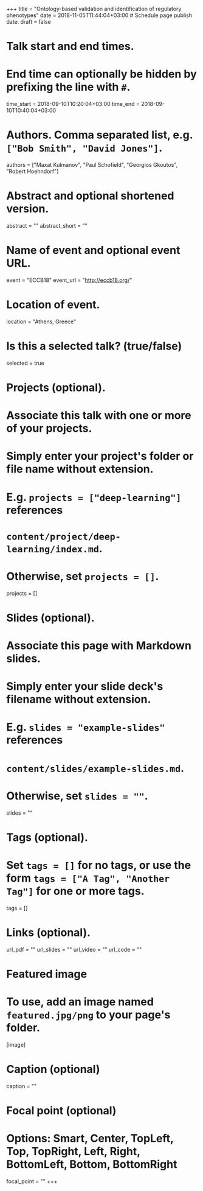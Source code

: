 +++
title = "Ontology-based validation and identification of regulatory phenotypes"
date = 2018-11-05T11:44:04+03:00  # Schedule page publish date.
draft = false

# Talk start and end times.
#   End time can optionally be hidden by prefixing the line with `#`.
time_start = 2018-09-10T10:20:04+03:00
time_end = 2018-09-10T10:40:04+03:00

# Authors. Comma separated list, e.g. `["Bob Smith", "David Jones"]`.
authors = ["Maxat Kulmanov", "Paul Schofield", "Georgios Gkoutos", "Robert Hoehndorf"]

# Abstract and optional shortened version.
abstract = ""
abstract_short = ""

# Name of event and optional event URL.
event = "ECCB18"
event_url = "http://eccb18.org/"

# Location of event.
location = "Athens, Greece"

# Is this a selected talk? (true/false)
selected = true

# Projects (optional).
#   Associate this talk with one or more of your projects.
#   Simply enter your project's folder or file name without extension.
#   E.g. `projects = ["deep-learning"]` references 
#   `content/project/deep-learning/index.md`.
#   Otherwise, set `projects = []`.
projects = []

# Slides (optional).
#   Associate this page with Markdown slides.
#   Simply enter your slide deck's filename without extension.
#   E.g. `slides = "example-slides"` references 
#   `content/slides/example-slides.md`.
#   Otherwise, set `slides = ""`.
slides = ""

# Tags (optional).
#   Set `tags = []` for no tags, or use the form `tags = ["A Tag", "Another Tag"]` for one or more tags.
tags = []

# Links (optional).
url_pdf = ""
url_slides = ""
url_video = ""
url_code = ""

# Featured image
# To use, add an image named `featured.jpg/png` to your page's folder. 
[image]
  # Caption (optional)
  caption = ""

  # Focal point (optional)
  # Options: Smart, Center, TopLeft, Top, TopRight, Left, Right, BottomLeft, Bottom, BottomRight
  focal_point = ""
+++
